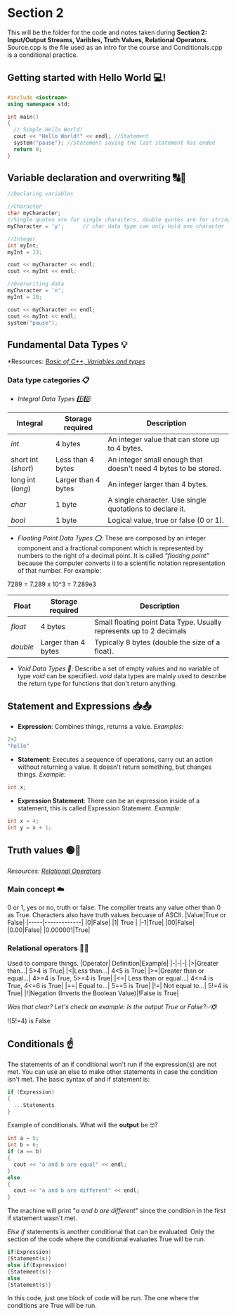 # Section 2

This will be the folder for the code and notes taken during **Section 2: Input/Output Streams, Varibles, Truth Values, Relational Operators**. Source.cpp is the file used as an intro for the course and Conditionals.cpp is a conditional practice.
## Getting started with Hello World 💻!

```C++
#include <iostream>
using namespace std;

int main() 
{
  // Simple Hello World!
  cout << "Hello World!" << endl; //Statement
  system("pause"); //Statement saying the last statement has ended
  return 0;
}
```
## Variable declaration and overwriting 🔠🔢
```C++
//Declaring variables

//Character
char myCharacter;
//Single quotes are for single characters, double quotes are for strings
myCharacter = 'y';		// char data type can only hold one character

//Integer
int myInt;
myInt = 13;

cout << myCharacter << endl;
cout << myInt << endl;

//Overwriting data
myCharacter = 'n';
myInt = 10;

cout << myCharacter << endl;
cout << myInt << endl;
system("pause");
```
## Fundamental Data Types 💡
*Resources: *[Basic of C++, Variables and types](https://cplusplus.com/doc/tutorial/variables/)*
### **Data type categories 📋**
- *Integral Data Types 1️⃣0️⃣*:

| Integral |   Storage required   |   Description |
| -------- | -------- | --------|
| *int* | 4 bytes | An integer value that can store up to 4 bytes. |
| short int (*short*) | Less than 4 bytes | An integer small enough that doesn't need 4 bytes to be stored. |
| long int (*long*) | Larger than 4 bytes | An integer larger than 4 bytes. |
| *char* | 1 byte | A single character. Use single quotations to declare it. |
| *bool* | 1 byte | Logical value, true or false (0 or 1). |

- *Floating Point Data Types ⭕*: These are composed by an integer component and a fractional component which is represented by numbers to the right of a decimal point. It is called *"floating point"* because the computer converts it to a scientific notation representation of that number. For example:

7289 = 7.289 x 10^3 = 7.289e3 

| Float |   Storage required   |   Description |
| -------- | -------- | --------|
| *float* | 4 bytes | Small floating point Data Type. Usually represents up to 2 decimals  |
| *double* | Larger than 4 bytes | Typically 8 bytes (double the size of a float). |

- *Void Data Types 🔮*: Describe a set of empty values and no variable of type *void* can be specifiied. *void* data types are mainly used to describe the return type for functions that don't return anything.

## Statement and Expressions 📥📤

- **Expression**: Combines things, returns a value. *Examples:*
```C++
2+2
"hello"
```
- **Statement**: Executes a sequence of operations, carry out an action without returning a value. It doesn't return something, but changes things. *Example:* 
```C++
int x;
```
- **Expression Statement**: There can be an expression inside of a statement, this is called Expression Statement. *Example:*
```C++
int x = 4;
int y = x + 1;
```

## Truth values 🟢🔴
*Resources: [Relational Operators](https://cplusplus.com/reference/list/list/operators/)*
### Main concept ☁️
0 or 1, yes or no, truth or false. The compiler treats any value other than 0 as True. Characters also have truth values becuase of ASCII.
|Value|True or False|
|-----|-------------|
|0|False|
|1| True |
|-1|True|
|00|False|
|0.00|False|
|0.000001|True|
### Relational operators 🙂😕
Used to compare things.
|Operator| Definition|Example|
|-|-|-|
|>|Greater than...| 5>4 is True|
|<|Less than...| 4<5 is True|
|>=|Greater than or equal...| 4>=4 is True, 5>=4 is True|
|<=| Less than or equal...| 4<=4 is True, 4<=6 is True|
|==| Equal to...| 5==5 is True|
|!=| Not equal to...| 5!=4 is True|
|!|Negation (Inverts the Boolean Value)|!False is True|

*Was that clear? Let's check an example: Is the output True or False?✅❎*

!(5!=4) is False

## Conditionals ☝️
The statements of an if conditional won't run if the expression(s) are not met. You can use an else to make other statements in case the condition isn't met. The basic syntax of and if statement is:
```C++
if (Expression) 
{
  ...Statements
}
```
Example of conditionals. What will the **output** be 🤓?
```C++
int a = 5;
int b = 6;
if (a == b) 
{
  cout << "a and b are equal" << endl;
}
else
{
  cout << "a and b are different" << endl;
}
```
The machine will print "*a and b are different*" since the condition in the first if statement wasn't met.

*Else if* statements is another conditional that can be evaluated. Only the section of the code where the conditional evaluates True will be run.
```C++
if(Expression)
{Statement(s)}
else if(Expression)
{Statement(s)}
else
{Statement(s)}
```
In this code, just one block of code will be run. The one where the conditions are True will be run. 
